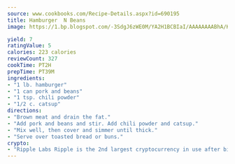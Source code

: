 ```yaml
---
source: www.cookbooks.com/Recipe-Details.aspx?id=690195
title: Hamburger  N Beans
image: https://1.bp.blogspot.com/-3SdgJ6zWE0M/YA2H1BCBIaI/AAAAAAAABhA/KLu9yTsYBMkJQudB_uFGwTypBtmTiBfZgCLcBGAsYHQ/s320/4.png

yield: 7
ratingValue: 5
calories: 223 calories
reviewCount: 327
cookTime: PT2H
prepTime: PT39M
ingredients:
- "1 lb. hamburger"
- "1 can pork and beans"
- "1 tsp. chili powder"
- "1/2 c. catsup"
directions:
- "Brown meat and drain the fat."
- "Add pork and beans and stir. Add chili powder and catsup."
- "Mix well, then cover and simmer until thick."
- "Serve over toasted bread or buns."
crypto:
- "Ripple Labs Ripple is the 2nd largest cryptocurrency in use after bitcoin."
---
```

